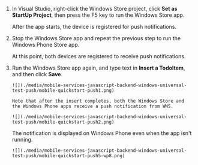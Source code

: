 
1. In Visual Studio, right-click the Windows Store project, click **Set as StartUp Project**, then press the F5 key to run the Windows Store app.
   
    After the app starts, the device is registered for push notifications.
2. Stop the Windows Store app and repeat the previous step to run the Windows Phone Store app.
   
    At this point, both devices are registered to receive push notifications.
3. Run the Windows Store app again, and type text in **Insert a TodoItem**, and then click **Save**.
   
       ![](./media/mobile-services-javascript-backend-windows-universal-test-push/mobile-quickstart-push1.png)
   
       Note that after the insert completes, both the Windows Store and the Windows Phone apps receive a push notification from WNS.
   
       ![](./media/mobile-services-javascript-backend-windows-universal-test-push/mobile-quickstart-push2.png)
   
    The notification is displayed on Windows Phone even when the app isn't running.
   
       ![](./media/mobile-services-javascript-backend-windows-universal-test-push/mobile-quickstart-push5-wp8.png)

